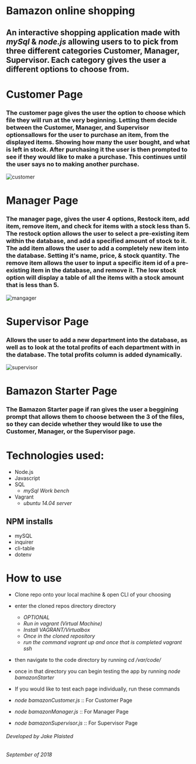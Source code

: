 # Bamazon online shopping
## An interactive shopping application made with _mySql_ & _node.js_ allowing users to to pick from three different categories **Customer, Manager, Supervisor**. Each category gives the user a different options to choose from.

# Customer Page
### The customer page gives the user the option to choose which file they will run at the very beginning. Letting them decide between the Customer, Manager, and Supervisor optionsallows for the user to purchase an item, from the displayed items. Showing how many the user bought, and what is left in stock. After purchasing it the user is then prompted to see if they would like to make a purchase. This continues until the user says no to making another purchase.
![customer](./code/images/customer_1.gif)

# Manager Page
### The manager page, gives the user 4 options, Restock item, add item, remove item, and check for items with a stock less than 5. The restock option allows the user to select a pre-existing item within the database, and add a specified amount of stock to it. The add item allows the user to add a completely new item into the database. Setting it's name, price, & stock quantity. The remove item allows the user to input a specific item id of a pre-existing item in the database, and remove it. The low stock option will display a table of all the items with a stock amount that is less than 5. 
![mangager](./code/images/manager.gif)

# Supervisor Page

### Allows the user to add a new department into the database, as well as to look at the total profits of each department with in the database. The total profits column is added dynamically. 
![supervisor](./code/images/supervisor.gif)

# Bamazon Starter Page
### The Bamazon Starter page if ran gives the user a beggining prompt that allows them to choose between the 3 of the files, so they can decide whether they would like to use the Customer, Manager, or the Supervisor page.




# Technologies used: 
* Node.js
* Javascript
* SQL
  - *mySql Work bench*
* Vagrant
  - *ubuntu 14.04 server*
## NPM installs
* mySQL
* inquirer
* cli-table
* dotenv

# How to use
* Clone repo onto your local machine & open CLI of your choosing
* enter the cloned repos directory directory
    - *OPTIONAL*
    - *Run in vagrant (Virtual Machine)*
    - *Install VAGRANT/Virtualbox*
    - *Once in the cloned repository*
    - *run the command _vagrant up_ and once that is completed _vagrant ssh_*

* then navigate to the code directory by running _cd /var/code/_
* once in that directory you can begin testing the app by running _node bamazonStarter_

* If you would like to test each page individually, run these commands
* _node bamazonCustomer.js_    :: For Customer Page
* _node bamazonManager.js_     :: For Manager Page
* _node bamazonSupervisor.js_ :: For Supervisor Page


###### Developed by Jake Plaisted
###### September of 2018